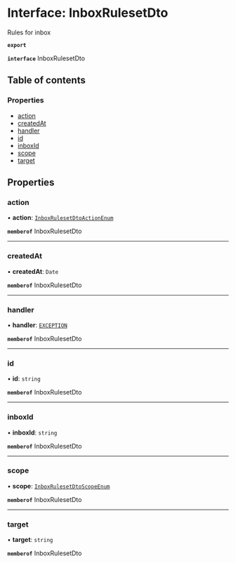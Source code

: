 # Interface: InboxRulesetDto

Rules for inbox

**`export`**

**`interface`** InboxRulesetDto

## Table of contents

### Properties

- [action](InboxRulesetDto.md#action)
- [createdAt](InboxRulesetDto.md#createdat)
- [handler](InboxRulesetDto.md#handler)
- [id](InboxRulesetDto.md#id)
- [inboxId](InboxRulesetDto.md#inboxid)
- [scope](InboxRulesetDto.md#scope)
- [target](InboxRulesetDto.md#target)

## Properties

### action

• **action**: [`InboxRulesetDtoActionEnum`](../enums/InboxRulesetDtoActionEnum.md)

**`memberof`** InboxRulesetDto

___

### createdAt

• **createdAt**: `Date`

**`memberof`** InboxRulesetDto

___

### handler

• **handler**: [`EXCEPTION`](../enums/InboxRulesetDtoHandlerEnum.md#exception)

**`memberof`** InboxRulesetDto

___

### id

• **id**: `string`

**`memberof`** InboxRulesetDto

___

### inboxId

• **inboxId**: `string`

**`memberof`** InboxRulesetDto

___

### scope

• **scope**: [`InboxRulesetDtoScopeEnum`](../enums/InboxRulesetDtoScopeEnum.md)

**`memberof`** InboxRulesetDto

___

### target

• **target**: `string`

**`memberof`** InboxRulesetDto
